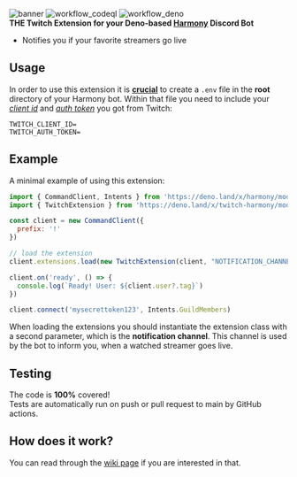 ![banner](https://user-images.githubusercontent.com/60703435/156765619-d764e19c-fd92-4117-8403-0dacd96cd638.png)
![workflow_codeql](https://github.com/ra237/twitch-harmony/actions/workflows/codeql.yml/badge.svg)
![workflow_deno](https://github.com/ra237/twitch-harmony/actions/workflows/deno.yml/badge.svg)  
**THE Twitch Extension for your Deno-based [Harmony](https://deno.land/x/harmony) Discord Bot**  
* Notifies you if your favorite streamers go live
## Usage
In order to use this extension it is <ins>**crucial**</ins> to create a `.env` file in the **root** directory of your Harmony bot. Within that file you need to include your [*client id*](https://github.com/ra237/twitch-harmony/wiki/Client-ID) and [*auth token*](https://github.com/ra237/twitch-harmony/wiki/Auth-Token) you got from Twitch:
```  
TWITCH_CLIENT_ID=
TWITCH_AUTH_TOKEN=
``` 

## Example
A minimal example of using this extension:
```js
import { CommandClient, Intents } from 'https://deno.land/x/harmony/mod.ts'
import { TwitchExtension } from 'https://deno.land/x/twitch-harmony/mod.ts'

const client = new CommandClient({
  prefix: '!'
})

// load the extension
client.extensions.load(new TwitchExtension(client, "NOTIFICATION_CHANNEL"))

client.on('ready', () => {
  console.log(`Ready! User: ${client.user?.tag}`)
})

client.connect('mysecrettoken123', Intents.GuildMembers)
```
When loading the extensions you should instantiate the extension class with a second parameter, which is the **notification channel**. This channel is used by the bot to inform you, when a watched streamer goes live.

## Testing
The code is **100%** covered!  
Tests are automatically run on push or pull request to main by GitHub actions.

## How does it work?
You can read through the [wiki page](https://github.com/ra237/twitch-harmony/wiki/How-does-it-work%3F) if you are interested in that.
